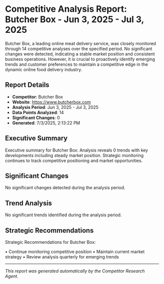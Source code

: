 # Competitive Analysis Report: Butcher Box - Jun 3, 2025 - Jul 3, 2025

Butcher Box, a leading online meat delivery service, was closely monitored through 14 competitive analyses over the specified period. No significant changes were detected, indicating a stable market position and consistent business operations. However, it is crucial to proactively identify emerging trends and customer preferences to maintain a competitive edge in the dynamic online food delivery industry.

## Report Details

- **Competitor**: Butcher Box
- **Website**: https://www.butcherbox.com
- **Analysis Period**: Jun 3, 2025 - Jul 3, 2025
- **Data Points Analyzed**: 14
- **Significant Changes**: 0
- **Generated**: 7/3/2025, 2:13:22 PM

## Executive Summary

Executive summary for Butcher Box: Analysis reveals 0 trends with key developments including steady market position. Strategic monitoring continues to track competitive positioning and market opportunities.

## Significant Changes

No significant changes detected during the analysis period.

## Trend Analysis

No significant trends identified during the analysis period.

## Strategic Recommendations

Strategic Recommendations for Butcher Box:

• Continue monitoring competitive position
• Maintain current market strategy
• Review analysis quarterly for emerging trends

---

*This report was generated automatically by the Competitor Research Agent.*

